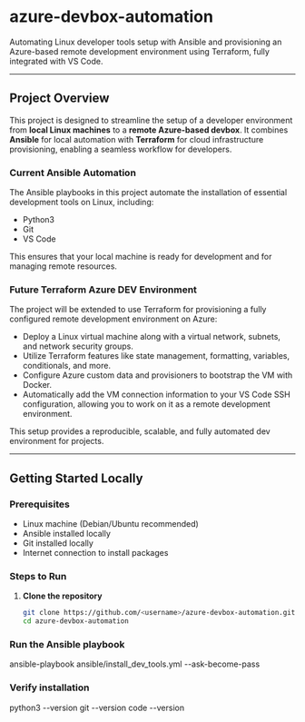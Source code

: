 # azure-devbox-automation

Automating Linux developer tools setup with Ansible and provisioning an Azure-based remote development environment using Terraform, fully integrated with VS Code.

---

## Project Overview

This project is designed to streamline the setup of a developer environment from **local Linux machines** to a **remote Azure-based devbox**. It combines **Ansible** for local automation with **Terraform** for cloud infrastructure provisioning, enabling a seamless workflow for developers.

### Current Ansible Automation

The Ansible playbooks in this project automate the installation of essential development tools on Linux, including:

- Python3
- Git
- VS Code

This ensures that your local machine is ready for development and for managing remote resources.

### Future Terraform Azure DEV Environment

The project will be extended to use Terraform for provisioning a fully configured remote development environment on Azure:

- Deploy a Linux virtual machine along with a virtual network, subnets, and network security groups.
- Utilize Terraform features like state management, formatting, variables, conditionals, and more.
- Configure Azure custom data and provisioners to bootstrap the VM with Docker.
- Automatically add the VM connection information to your VS Code SSH configuration, allowing you to work on it as a remote development environment.

This setup provides a reproducible, scalable, and fully automated dev environment for projects.

---

## Getting Started Locally

### Prerequisites

- Linux machine (Debian/Ubuntu recommended)
- Ansible installed locally
- Git installed locally
- Internet connection to install packages

### Steps to Run

1. **Clone the repository**
   ```bash
   git clone https://github.com/<username>/azure-devbox-automation.git
   cd azure-devbox-automation

### Run the Ansible playbook
  ansible-playbook ansible/install_dev_tools.yml --ask-become-pass

###  Verify installation
  python3 --version
  git --version
  code --version

